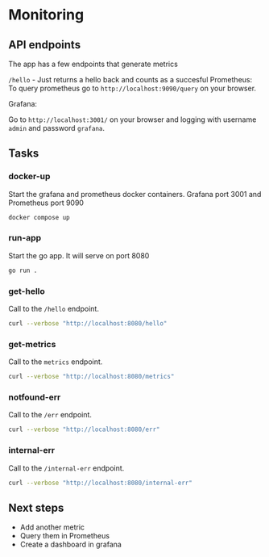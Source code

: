 # Monitoring

## API endpoints

The app has a few endpoints that generate metrics

`/hello` - Just returns a hello back and counts as a succesful  Prometheus:
To query prometheus go to `http://localhost:9090/query` on your browser.

Grafana:

Go to `http://localhost:3001/` on your browser and logging with username `admin` and password `grafana`.

## Tasks

### docker-up

Start the grafana and prometheus docker containers. Grafana port 3001 and Prometheus port 9090

```bash
docker compose up
```

### run-app

Start the go app. It will serve on port 8080 

```bash
go run .
```

### get-hello

Call to the `/hello` endpoint.

```bash
curl --verbose "http://localhost:8080/hello"
```

### get-metrics

Call to the `metrics` endpoint.

```bash
curl --verbose "http://localhost:8080/metrics"
```

### notfound-err

Call to the `/err` endpoint.

```bash
curl --verbose "http://localhost:8080/err"
```

### internal-err

Call to the `/internal-err` endpoint.

```bash
curl --verbose "http://localhost:8080/internal-err"
```

## Next steps

- Add another metric
- Query them in Prometheus
- Create a dashboard in grafana
